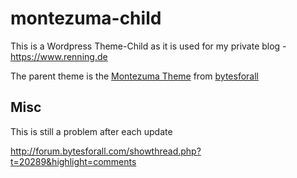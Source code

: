montezuma-child
===============

This is a Wordpress Theme-Child as it is used for my private blog - https://www.renning.de

The parent theme is the [Montezuma Theme](https://wordpress.org/themes/montezuma) from [bytesforall](http://wordpress.bytesforall.com/)


Misc
----

This is still a problem after each update

http://forum.bytesforall.com/showthread.php?t=20289&highlight=comments
